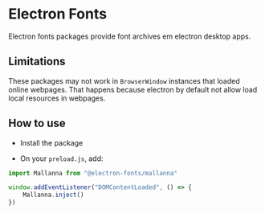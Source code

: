 # Electron Fonts

Electron fonts packages provide font archives em electron desktop apps.

## Limitations

These packages may not work in `BrowserWindow` instances that loaded online webpages. That happens because electron by default not allow load local resources in webpages.

## How to use

* Install the package

* On your `preload.js`, add:

```ts
import Mallanna from "@electron-fonts/mallanna"

window.addEventListener("DOMContentLoaded", () => {
    Mallanna.inject()
})
```